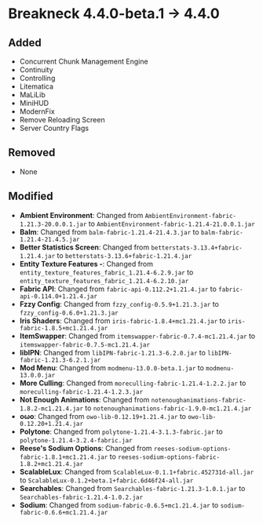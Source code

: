 # Breakneck 4.4.0-beta.1 -> 4.4.0

## Added

- Concurrent Chunk Management Engine
- Continuity
- Controlling
- Litematica
- MaLiLib
- MiniHUD
- ModernFix
- Remove Reloading Screen
- Server Country Flags
## Removed
- None
## Modified

- **Ambient Environment**: Changed from `AmbientEnvironment-fabric-1.21.3-20.0.0.1.jar` to `AmbientEnvironment-fabric-1.21.4-21.0.0.1.jar`
- **Balm**: Changed from `balm-fabric-1.21.4-21.4.3.jar` to `balm-fabric-1.21.4-21.4.5.jar`
- **Better Statistics Screen**: Changed from `betterstats-3.13.4+fabric-1.21.4.jar` to `betterstats-3.13.6+fabric-1.21.4.jar`
- **Entity Texture Features -**: Changed from `entity_texture_features_fabric_1.21.4-6.2.9.jar` to `entity_texture_features_fabric_1.21.4-6.2.10.jar`
- **Fabric API**: Changed from `fabric-api-0.112.2+1.21.4.jar` to `fabric-api-0.114.0+1.21.4.jar`
- **Fzzy Config**: Changed from `fzzy_config-0.5.9+1.21.3.jar` to `fzzy_config-0.6.0+1.21.3.jar`
- **Iris Shaders**: Changed from `iris-fabric-1.8.4+mc1.21.4.jar` to `iris-fabric-1.8.5+mc1.21.4.jar`
- **ItemSwapper**: Changed from `itemswapper-fabric-0.7.4-mc1.21.4.jar` to `itemswapper-fabric-0.7.5-mc1.21.4.jar`
- **libIPN**: Changed from `libIPN-fabric-1.21.3-6.2.0.jar` to `libIPN-fabric-1.21.3-6.2.1.jar`
- **Mod Menu**: Changed from `modmenu-13.0.0-beta.1.jar` to `modmenu-13.0.0.jar`
- **More Culling**: Changed from `moreculling-fabric-1.21.4-1.2.2.jar` to `moreculling-fabric-1.21.4-1.2.3.jar`
- **Not Enough Animations**: Changed from `notenoughanimations-fabric-1.8.2-mc1.21.4.jar` to `notenoughanimations-fabric-1.9.0-mc1.21.4.jar`
- **oωo**: Changed from `owo-lib-0.12.19+1.21.4.jar` to `owo-lib-0.12.20+1.21.4.jar`
- **Polytone**: Changed from `polytone-1.21.4-3.1.3-fabric.jar` to `polytone-1.21.4-3.2.4-fabric.jar`
- **Reese's Sodium Options**: Changed from `reeses-sodium-options-fabric-1.8.1+mc1.21.4.jar` to `reeses-sodium-options-fabric-1.8.2+mc1.21.4.jar`
- **ScalableLux**: Changed from `ScalableLux-0.1.1+fabric.452731d-all.jar` to `ScalableLux-0.1.2+beta.1+fabric.6d46f24-all.jar`
- **Searchables**: Changed from `Searchables-fabric-1.21.3-1.0.1.jar` to `Searchables-fabric-1.21.4-1.0.2.jar`
- **Sodium**: Changed from `sodium-fabric-0.6.5+mc1.21.4.jar` to `sodium-fabric-0.6.6+mc1.21.4.jar`